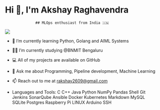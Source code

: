 # Hi 👋, I'm Akshay Raghavendra

                  ## MLOps enthusiast from India 🇮🇳

![](https://komarev.com/ghpvc/?username=akshaysrr&style=flat-square)

* 🌱 I’m currently learning Python, Golang and AIML Systems

* 👨‍💻 I’m currently studying @BNMIT Bengaluru

* 💻 All of my projects are available on GitHub

* 💬 Ask me about Programming, Pipeline development, Machine Learning

* 📫 Reach out to me at rakshay2609@gmail.com

* Languages and Tools:
C C++ Java Python NumPy Pandas Shell Git Jenkins SonarQube Ansible Docker Kubernetes Markdown MySQL SQLite Postgres Raspberry Pi LINUX Arduino SSH

